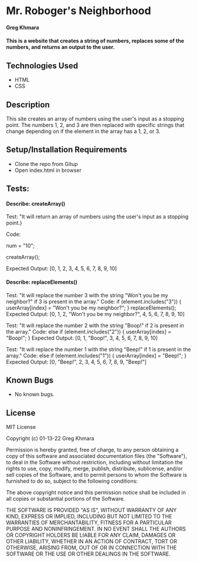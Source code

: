 # Mr. Roboger's Neighborhood

#### Greg Khmara

#### This is a website that creates a string of numbers, replaces some of the numbers, and returns an output to the user.

## Technologies Used

* HTML
* CSS

## Description

This site creates an array of numbers using the user's input as a stopping point. The numbers 1, 2, and 3 are then replaced with specific strings that change depending on if the element in the array has a 1, 2, or 3.

## Setup/Installation Requirements

* Clone the repo from Gitup
* Open index.html in browser

## Tests:

#### Describe: createArray()

Test: "It will return an array of numbers using the user's input as a stopping point.}

Code:

num = "10";

createArray();

Expected Output: [0, 1, 2, 3, 4, 5, 6, 7, 8, 9, 10]

#### Describe: replaceElements()

Test: "It will replace the number 3 with the string "Won't you be my neighbor?" if 3 is present in the array."
Code:
if (element.includes("3")) {
      userArray[index] = "Won't you be my neighbor?";
}
replaceElements();
Expected Output: [0, 1, 2, "Won't you be my neighbor?", 4, 5, 6, 7, 8, 9, 10]

Test: "It will replace the number 2 with the string "Boop!" if 2 is present in the array."
Code:
else if (element.includes("2")) {
      userArray[index] = "Boop!";
}
Expected Output: [0, 1, "Boop!", 3, 4, 5, 6, 7, 8, 9, 10]

Test: "It will replace the number 1 with the string "Beep!" if 1 is present in the array."
Code:
else if (element.includes("1")) {
      userArray[index] = "Beep!";
}
Expected Output:
[0, "Beep!", 2, 3, 4, 5, 6, 7, 8, 9, "Beep!"]

## Known Bugs

* No known bugs.

## License

MIT License

Copyright (c) 01-13-22 Greg Khmara  

Permission is hereby granted, free of charge, to any person obtaining a copy
of this software and associated documentation files (the "Software"), to deal
in the Software without restriction, including without limitation the rights
to use, copy, modify, merge, publish, distribute, sublicense, and/or sell
copies of the Software, and to permit persons to whom the Software is
furnished to do so, subject to the following conditions:

The above copyright notice and this permission notice shall be included in all
copies or substantial portions of the Software.

THE SOFTWARE IS PROVIDED "AS IS", WITHOUT WARRANTY OF ANY KIND, EXPRESS OR
IMPLIED, INCLUDING BUT NOT LIMITED TO THE WARRANTIES OF MERCHANTABILITY,
FITNESS FOR A PARTICULAR PURPOSE AND NONINFRINGEMENT. IN NO EVENT SHALL THE
AUTHORS OR COPYRIGHT HOLDERS BE LIABLE FOR ANY CLAIM, DAMAGES OR OTHER
LIABILITY, WHETHER IN AN ACTION OF CONTRACT, TORT OR OTHERWISE, ARISING FROM,
OUT OF OR IN CONNECTION WITH THE SOFTWARE OR THE USE OR OTHER DEALINGS IN THE
SOFTWARE.